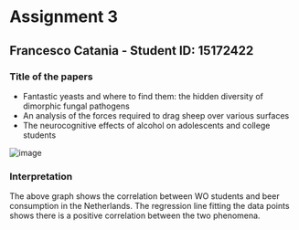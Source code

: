 # Assignment 3

## Francesco Catania - Student ID: 15172422

### Title of the papers

- Fantastic yeasts and where to find them: the hidden diversity of dimorphic fungal pathogens
- An analysis of the forces required to drag sheep over various surfaces
- The neurocognitive effects of alcohol on adolescents and college students

![image](https://github.com/francescoct99/CS_Assignment/assets/104697503/b3fb40f9-144e-4db9-b45c-be57322f9a09)

### Interpretation

The above graph shows the correlation between WO students and beer consumption in the Netherlands. The regression line fitting the data points shows there is a positive correlation between the two phenomena.
